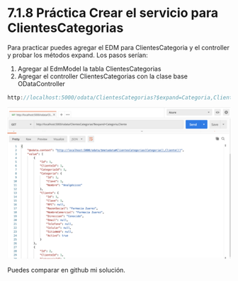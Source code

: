 # 7.1.8 Práctica Crear el servicio para ClientesCategorias

Para practicar puedes agregar el EDM para ClientesCategoria y el controller y probar los métodos expand. Los pasos serían:

1. Agregar al EdmModel la tabla ClientesCategorias
2. Agregar el controller ClientesCategorias con la clase base ODataController

```csharp
http://localhost:5000/odata/ClientesCategorias?$expand=Categoria,Cliente
```

![](../.gitbook/assets/image%20%28525%29.png)

Puedes comparar en github mi solución.

